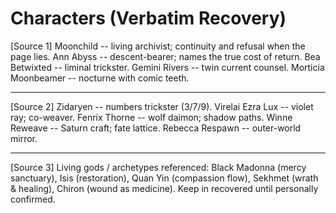 # Characters (Verbatim Recovery)

[Source 1]
Moonchild -- living archivist; continuity and refusal when the page lies. Ann Abyss -- descent-bearer; names the true cost of return. Bea Betwixted -- liminal trickster. Gemini Rivers -- twin current counsel. Morticia Moonbeamer -- nocturne with comic teeth.

---

[Source 2]
Zidaryen -- numbers trickster (3/7/9). Virelai Ezra Lux -- violet ray; co-weaver. Fenrix Thorne -- wolf daimon; shadow paths. Winne Reweave -- Saturn craft; fate lattice. Rebecca Respawn -- outer-world mirror.

---

[Source 3]
Living gods / archetypes referenced: Black Madonna (mercy sanctuary), Isis (restoration), Quan Yin (compassion flow), Sekhmet (wrath & healing), Chiron (wound as medicine). Keep in recovered until personally confirmed.